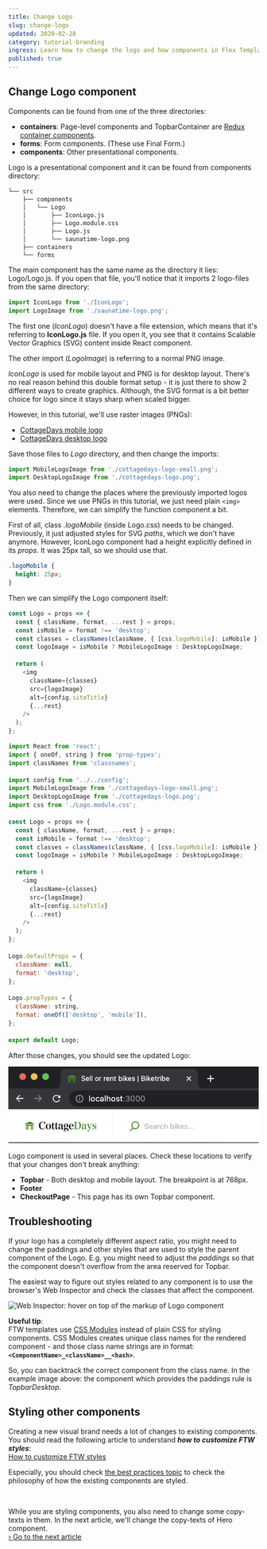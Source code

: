 ```yaml
---
title: Change Logo
slug: change-logo
updated: 2020-02-28
category: tutorial-branding
ingress: Learn how to change the logo and how components in Flex Template for Web are styled.
published: true
---
```


## Change Logo component

Components can be found from one of the three directories:

- **containers**: Page-level components and TopbarContainer are
  [Redux container components](https://redux.js.org/basics/usage-with-react#presentational-and-container-components).
- **forms**: Form components. (These use Final Form.)
- **components**: Other presentational components.

Logo is a presentational component and it can be found from components
directory:

```shell
└── src
    ├── components
    │   └── Logo
    │       ├── IconLogo.js
    │       ├── Logo.module.css
    │       ├── Logo.js
    │       └── saunatime-logo.png
    ├── containers
    └── forms
```

The main component has the same name as the directory it lies:
Logo/Logo.js. If you open that file, you'll notice that it imports 2
logo-files from the same directory:

```js
import IconLogo from './IconLogo';
import LogoImage from './saunatime-logo.png';
```

The first one (_IconLogo_) doesn't have a file extension, which means
that it's referring to **IconLogo.js** file. If you open it, you see
that it contains Scalable Vector Graphics (SVG) content inside React
component.

The other import (_LogoImage_) is referring to a normal PNG image.

_IconLogo_ is used for mobile layout and PNG is for desktop layout.
There's no real reason behind this double format setup - it is just
there to show 2 different ways to create graphics. Although, the SVG
format is a bit better choice for logo since it stays sharp when scaled
bigger.

However, in this tutorial, we'll use raster images (PNGs):

- [CottageDays mobile logo](/tutorial-assets/cottagedays-logo-small.png)
- [CottageDays desktop logo](/tutorial-assets/cottagedays-logo.png)

Save those files to _Logo_ directory, and then change the imports:

```js
import MobileLogoImage from './cottagedays-logo-small.png';
import DesktopLogoImage from './cottagedays-logo.png';
```

You also need to change the places where the previously imported logos
were used. Since we use PNGs in this tutorial, we just need plain
`<img>` elements. Therefore, we can simplify the function component a
bit.

First of all, class _.logoMobile_ (inside Logo.css) needs to be changed.
Previously, it just adjusted styles for SVG _paths_, which we don't have
anymore. However, IconLogo component had a height explicitly defined in
its _props_. It was 25px tall, so we should use that.

```css
.logoMobile {
  height: 25px;
}
```

Then we can simplify the Logo component itself:

```js
const Logo = props => {
  const { className, format, ...rest } = props;
  const isMobile = format !== 'desktop';
  const classes = classNames(className, { [css.logoMobile]: isMobile });
  const logoImage = isMobile ? MobileLogoImage : DesktopLogoImage;

  return (
    <img
      className={classes}
      src={logoImage}
      alt={config.siteTitle}
      {...rest}
    />
  );
};
```

<extrainfo title="Check the whole Logo.js file">

```js
import React from 'react';
import { oneOf, string } from 'prop-types';
import classNames from 'classnames';

import config from '../../config';
import MobileLogoImage from './cottagedays-logo-small.png';
import DesktopLogoImage from './cottagedays-logo.png';
import css from './Logo.module.css';

const Logo = props => {
  const { className, format, ...rest } = props;
  const isMobile = format !== 'desktop';
  const classes = classNames(className, { [css.logoMobile]: isMobile });
  const logoImage = isMobile ? MobileLogoImage : DesktopLogoImage;

  return (
    <img
      className={classes}
      src={logoImage}
      alt={config.siteTitle}
      {...rest}
    />
  );
};

Logo.defaultProps = {
  className: null,
  format: 'desktop',
};

Logo.propTypes = {
  className: string,
  format: oneOf(['desktop', 'mobile']),
};

export default Logo;
```

</extrainfo>

After those changes, you should see the updated Logo:

![Updated logo](updated-logo.png)

Logo component is used in several places. Check these locations to
verify that your changes don't break anything:

- **Topbar** - Both desktop and mobile layout. The breakpoint is at
  768px.
- **Footer**
- **CheckoutPage** - This page has its own Topbar component.

## Troubleshooting

If your logo has a completely different aspect ratio, you might need to
change the paddings and other styles that are used to style the parent
component of the Logo. E.g. you might need to adjust the _paddings_ so
that the component doesn't overflow from the area reserved for Topbar.

The easiest way to figure out styles related to any component is to use
the browser's Web Inspector and check the classes that affect the
component.

![Web Inspector: hover on top of the markup of Logo component](web-inspector-hovering-on-logo.png)

**Useful tip**:<br > FTW templates use
[CSS Modules](https://github.com/css-modules/css-modules) instead of
plain CSS for styling components. CSS Modules creates unique class names
for the rendered component - and those class name strings are in format:
**`<ComponentName>_<className>__<hash>`**.

So, you can backtrack the correct component from the class name. In the
example image above: the component which provides the paddings rule is
_TopbarDesktop_.

## Styling other components

Creating a new visual brand needs a lot of changes to existing
components. You should read the following article to understand **_how
to customize FTW styles_**: <br />
[How to customize FTW styles](/ftw-styling/how-to-customize-ftw-styles/)

Especially, you should check
[the best practices topic](/ftw-styling/how-to-customize-ftw-styles/#styling-guidelines)
to check the philosophy of how the existing components are styled.

<br />

While you are styling components, you also need to change some
copy-texts in them. In the next article, we'll change the copy-texts of
Hero component.<br />
[› Go to the next article](/tutorial-branding/working-with-translations/)
